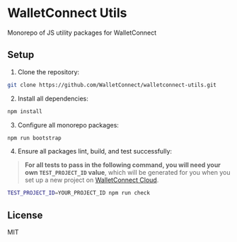 # WalletConnect Utils

Monorepo of JS utility packages for WalletConnect

## Setup

1. Clone the repository:

```bash
git clone https://github.com/WalletConnect/walletconnect-utils.git
```

2. Install all dependencies:

```bash
npm install
```

3. Configure all monorepo packages:

```bash
npm run bootstrap
```

4. Ensure all packages lint, build, and test successfully:

> **For all tests to pass in the following command, you will need your own `TEST_PROJECT_ID` value**,
> which will be generated for you when you set up a new project on [WalletConnect Cloud](https://cloud.walletconnect.com).

```bash
TEST_PROJECT_ID=YOUR_PROJECT_ID npm run check
```

## License

MIT
